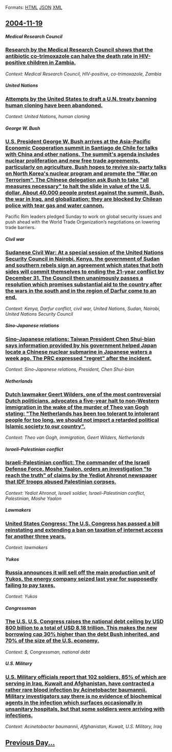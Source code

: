 
Formats: [HTML](2004/11/19/index.html)  [JSON](2004/11/19/index.json)  [XML](2004/11/19/index.xml)  

## [2004-11-19](/news/2004/11/19/index.md)

##### Medical Research Council
### [ Research by the Medical Research Council shows that the antibiotic co-trimoxazole can halve the death rate in HIV-positive children in Zambia. ](/news/2004/11/19/research-by-the-medical-research-council-shows-that-the-antibiotic-co-trimoxazole-can-halve-the-death-rate-in-hiv-positive-children-in-zamb.md)
_Context: Medical Research Council, HIV-positive, co-trimoxazole, Zambia_

##### United Nations
### [ Attempts by the United States to draft a U.N. treaty banning human cloning have been abandoned. ](/news/2004/11/19/attempts-by-the-united-states-to-draft-a-u-n-treaty-banning-human-cloning-have-been-abandoned.md)
_Context: United Nations, human cloning_

##### George W. Bush
### [ U.S. President George W. Bush arrives at the Asia-Pacific Economic Cooperation summit in Santiago de Chile for talks with China and other nations. The summit's agenda includes nuclear proliferation and new free trade agreements, particularly on agriculture. Bush hopes to revive six-party talks on North Korea's nuclear program and promote the "War on Terrorism". The Chinese delegation ask Bush to take "all measures necessary" to halt the slide in value of the U.S. dollar. About 40,000 people protest against the summit, Bush, the war in Iraq, and globalization; they are blocked by Chilean police with tear gas and water cannon. ](/news/2004/11/19/u-s-president-george-w-bush-arrives-at-the-asia-pacific-economic-cooperation-summit-in-santiago-de-chile-for-talks-with-china-and-other-n.md)
Pacific Rim leaders pledged Sunday to work on global security issues and push ahead with the World Trade Organization&#8217;s negotiations on lowering trade barriers.

##### Civil war
### [ Sudanese Civil War: At a special session of the United Nations Security Council in Nairobi, Kenya, the government of Sudan and southern rebels sign an agreement which states that both sides will commit themselves to ending the 21-year conflict by December 31. The Council then unanimously passes a resolution which promises substantial aid to the country after the wars in the south and in the region of Darfur come to an end. ](/news/2004/11/19/sudanese-civil-war-at-a-special-session-of-the-united-nations-security-council-in-nairobi-kenya-the-government-of-sudan-and-southern-reb.md)
_Context: Kenya, Darfur conflict, civil war, United Nations, Sudan, Nairobi, United Nations Security Council_

##### Sino-Japanese relations
### [ Sino-Japanese relations: Taiwan President Chen Shui-bian says information provided by his government helped Japan locate a Chinese nuclear submarine in Japanese waters a week ago. The PRC expressed "regret" after the incident. ](/news/2004/11/19/sino-japanese-relations-taiwan-president-chen-shui-bian-says-information-provided-by-his-government-helped-japan-locate-a-chinese-nuclear.md)
_Context: Sino-Japanese relations, President, Chen Shui-bian_

##### Netherlands
### [ Dutch lawmaker Geert Wilders, one of the most controversial Dutch politicians, advocates a five-year halt to non-Western immigration in the wake of the murder of Theo van Gogh stating: "The Netherlands has been too tolerant to intolerant people for too long, we should not import a retarded political Islamic society to our country". ](/news/2004/11/19/dutch-lawmaker-geert-wilders-one-of-the-most-controversial-dutch-politicians-advocates-a-five-year-halt-to-non-western-immigration-in-the.md)
_Context: Theo van Gogh, immigration, Geert Wilders, Netherlands_

##### Israeli-Palestinian conflict
### [ Israeli-Palestinian conflict: The commander of the Israeli Defense Force, Moshe Yaalon, orders an investigation "to reach the truth" of claims by the Yediot Ahronot newspaper that IDF troops abused Palestinian corpses. ](/news/2004/11/19/israeli-palestinian-conflict-the-commander-of-the-israeli-defense-force-moshe-yaalon-orders-an-investigation-to-reach-the-truth-of-cla.md)
_Context: Yediot Ahronot, Israeli soldier, Israeli-Palestinian conflict, Palestinian, Moshe Yaalon_

##### Lawmakers
### [ United States Congress: The U.S. Congress has passed a bill reinstating and extending a ban on taxation of internet access for another three years. ](/news/2004/11/19/united-states-congress-the-u-s-congress-has-passed-a-bill-reinstating-and-extending-a-ban-on-taxation-of-internet-access-for-another-thre.md)
_Context: lawmakers_

##### Yukos
### [ Russia announces it will sell off the main production unit of Yukos, the energy company seized last year for supposedly failing to pay taxes. ](/news/2004/11/19/russia-announces-it-will-sell-off-the-main-production-unit-of-yukos-the-energy-company-seized-last-year-for-supposedly-failing-to-pay-taxe.md)
_Context: Yukos_

##### Congressman
### [ The U.S. U.S. Congress raises the national debt ceiling by USD 800 billion to a total of USD 8.18 trillion. This makes the new borrowing cap 30% higher than the debt Bush inherited, and 70% of the size of the U.S. economy. ](/news/2004/11/19/the-u-s-u-s-congress-raises-the-national-debt-ceiling-by-usd-800-billion-to-a-total-of-usd-8-18-trillion-this-makes-the-new-borrowing-ca.md)
_Context: $, Congressman, national debt_

##### U.S. Military
### [ U.S. Military officials report that 102 soldiers, 85% of which are serving in Iraq, Kuwait and Afghanistan, have contracted a rather rare blood infection by Acinetobacter baumannii. Military investigators say there is no evidence of biochemical agents in the infection which surfaces occasionally in unsanitary hospitals, but that some soldiers were arriving with infections. ](/news/2004/11/19/u-s-military-officials-report-that-102-soldiers-85-of-which-are-serving-in-iraq-kuwait-and-afghanistan-have-contracted-a-rather-rare-b.md)
_Context: Acinetobacter baumannii, Afghanistan, Kuwait, U.S. Military, Iraq_

## [Previous Day...](/news/2004/11/18/index.md)

